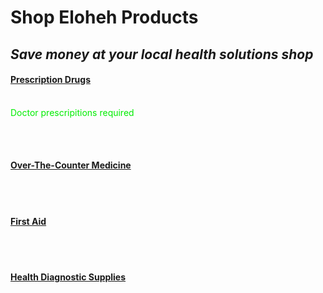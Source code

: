 <html>
<head> 
  
</head>

<body>
<b><h1>Shop Eloheh Products</h1></b>
<i><h2>Save money at your local health solutions shop</h2></i>

<b><u><h4>Prescription Drugs</h4></u></b>
<br>
<font color = “red”> Doctor prescripitions required</font>

<br><br>
  
<b><u><h4>Over-The-Counter Medicine</h4></u></b>



<br><br>

<b><u><h4>First Aid</h4></u></b>



<br><br>


<b><u><h4>Health Diagnostic Supplies</h4></u></b>

